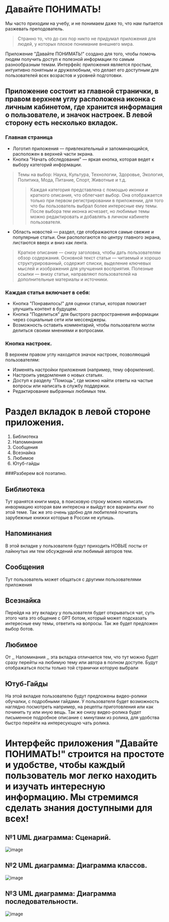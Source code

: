 # Давайте ПОНИМАТЬ!
Мы часто приходим на учебу, и не понимаем даже то, что нам пытается разжевать преподователь.

>Странно то, что до сих пор никто не придумал приложения для людей, у которых плохое понимание внешнего мира.

Приложение "Давайте ПОНИМАТЬ!" создано для того, чтобы помочь людям получить доступ к полезной информации по самым разнообразным темам. Интерфейс приложения является простым, интуитивно понятным и дружелюбным, что делает его доступным для пользователей всех возрастов и уровней подготовки. 

## Приложение состоит из главной странички, в правом верхнем углу расположена иконка с личным кабинетом, где хранится информация о пользователе, и значок настроек. В левой сторону есть несколько вкладок.

### Главная страница

- Логотип приложения — привлекательный и запоминающийся, расположен в верхней части экрана.
- Кнопка "Начать обследование" — яркая кнопка, которая ведет к выбору категорий информации.
> Темы на выбор: Наука, Культура, Технологии, Здоровье, Экология, Политика, Мода, Питание, Спорт, Животные и т.д.
>> Каждая категория представлена с помощью иконки и краткого описания, что облегчает выбор. Она отображается только при первом регистрировании в приложении, для того что бы пользователь выбрал более интересные ему темы. После выбора тем иконка исчезает, но любимые темы можно редактировать и добавлять в личном кабинете пользователя.
- Область новостей — раздел, где отображаются самые свежие и популярные статьи. Они распологаются по центру главного экрана, листаются вверх и вниз как лента.
> Краткое описание — снизу заголовка, чтобы дать пользователям обзор содержания. Основной текст статьи — читаемый и хорошо структурированный, содержит списки, выделение ключевых мыслей и изображения для улучшения восприятия. Полезные ссылки — внизу статьи, направляют пользователей на дополнительные материалы и источники.

### Каждая статья включает в себя:
  
- Кнопка "Понравилось!" для оценки статьи, которая помогает улучшить контент в будущем.
- Кнопка "Поделиться" для быстрого распространения информации через социальные сети или мессенджеры.
- Возможность оставить комментарий, чтобы пользователи могли делиться своими мнениями и вопросами.

### Кнопка настроек.

В верхнем правом углу находится значок настроек, позволяющий пользователям:

- Изменять настройки приложения (например, тему оформления).
- Настроить уведомления о новых статьях.
- Доступ к разделу "Помощь", где можно найти ответы на частые вопросы или написать в службу поддержки.
- Редактирование выбранных любимых тем.

# Раздел вкладок в левой стороне приложения.

1. Библиотека
2. Напоминания
3. Сообщения
4. Всезнайка
5. Любимое
6. Ютуб-гайды

###Разберем всё поэтапно.

## Библиотека
Тут хранятся книги мира, в поисковую строку можно написать инвормацию которая вам интересна и выйдут все варианты книг по этой теме. Так же это очень удобно для любителей почитать зарубежные книжки которые в России не купишь.

## Напоминания
В этой вкладке у пользователя будут приходить НОВЫЕ посты от лайкнутых им тем обсуждений или любимый авторов тем.

## Сообщения
Тут пользователь может общаться с другими пользователями приложения

## Всезнайка
Перейдя на эту вкладку у пользователя будет открываться чат, суть этого чата это общение с GPT ботом, который может подсказать интересные ему темы, ответить на вопросы. Так же будет предложен выбор ботов. 

## Любимое 
От ,, Напоминания ,, эта вкладка отличается тем, что тут можно будет сразу перейты на любимую тему или автора в полном доступе. Будут отображаться посты только той странички которую выбрали

## Ютуб-Гайды
На этой вкладке пользователю будут предложены видео-ролики обучалки, с подробными гайдами. У пользователя будет возможность наглядно посмотреть например, на рецепты приготовления или как починить ту или иную вещь. Так же снизу видео-ролика будет письменное подробное описание с минутами из ролика, для удобства быстро перейти на интересующую чать ролика.

# Интерфейс приложения **"Давайте ПОНИМАТЬ!"** строится на простоте и удобстве, чтобы каждый пользователь мог легко находить и изучать интересную информацию. Мы стремимся сделать знания доступными для всех!

## №1 UML диаграмма: Сценарий.
![image](https://github.com/user-attachments/assets/3ee35549-3791-405d-8114-eb94e6348379)


## №2 UML диаграмма: Диаграмма классов.
![image](https://github.com/user-attachments/assets/a260c60b-6e60-4491-94a0-10871b00788c)




## №3 UML диаграмма: Диаграмма последовательности.
![image](https://github.com/user-attachments/assets/ef05b311-a1a9-434e-b36b-19c968677b55)


